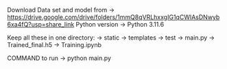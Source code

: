 Download Data set and model from -> https://drive.google.com/drive/folders/1mmQ8qVRLhxxgIG1qCWIAsDNwyb6xa4fQ?usp=share_link
Python version -> Python 3.11.6


Keep all these in one directory:
-> static
-> templates
-> test
-> main.py
-> Trained_final.h5
-> Training.ipynb




COMMAND to run -> python main.py
